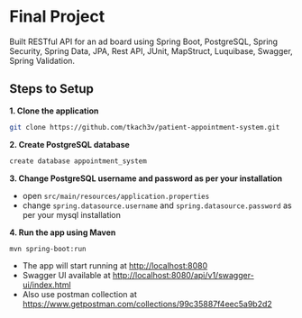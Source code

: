 # Final Project

Built RESTful API for an ad board using Spring Boot, PostgreSQL, Spring Security, Spring Data, JPA, Rest API, JUnit, MapStruct, Luquibase, Swagger, Spring Validation.

## Steps to Setup

**1. Clone the application**

```bash
git clone https://github.com/tkach3v/patient-appointment-system.git
```

**2. Create PostgreSQL database**
```bash
create database appointment_system

```

**3. Change PostgreSQL username and password as per your installation**

+ open `src/main/resources/application.properties`
+ change `spring.datasource.username` and `spring.datasource.password` as per your mysql installation

**4. Run the app using Maven**

```bash
mvn spring-boot:run
```

- The app will start running at <http://localhost:8080>
- Swagger UI available at <http://localhost:8080/api/v1/swagger-ui/index.html>
- Also use postman collection at <https://www.getpostman.com/collections/99c35887f4eec5a9b2d2>
